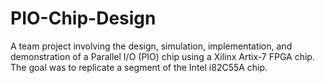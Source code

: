 # PIO-Chip-Design
A team project involving the design, simulation, implementation, and demonstration of a Parallel I/O (PIO) chip using a Xilinx Artix-7 FPGA chip. The goal was to replicate a segment of the Intel i82C55A chip.

